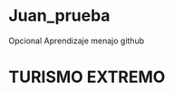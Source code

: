 # Juan_prueba
Opcional
Aprendizaje menajo github
<html>
    <body>
        <h1> TURISMO EXTREMO </h1>
    </body>
</html>
